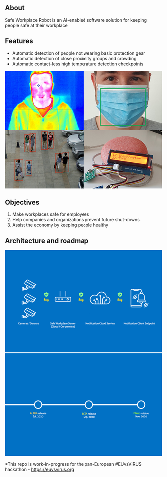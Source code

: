 ## About
Safe Workplace Robot is an AI-enabled software solution for keeping people safe at their workplace

## Features
- Automatic detection of people not wearing basic protection gear
- Automatic detection of close proximity groups and crowding
- Automatic contact-less high temperature detection checkpoints
<img src="ai.jpg">

## Objectives
1. Make workplaces safe for employees
2. Help companies and organizations prevent future shut-downs
3. Assist the economy by keeping people healthy

## Architecture and roadmap
<img src="architecture.jpg">
<img src="roadmap.jpg">

*This repo is work-in-progress for the pan-European #EUvsVIRUS hackathon - https://euvsvirus.org
